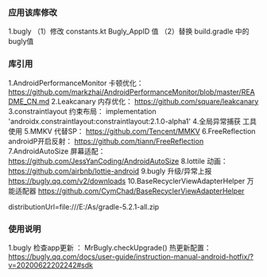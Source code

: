 ### 应用该库修改
1.bugly   （1）修改 constants.kt   Bugly_AppID 值   （2）替换  build.gradle  中的bugly值


### 库引用
1.AndroidPerformanceMonitor  	卡顿优化：            https://github.com/markzhai/AndroidPerformanceMonitor/blob/master/README_CN.md
2.Leakcanary 	                内存优化：           https://github.com/square/leakcanary
3.constraintlayout		        约束布局：           implementation 'androidx.constraintlayout:constraintlayout:2.1.0-alpha1'
4.全局异常捕获                    工具使用
5.MMKV		                    代替SP：              https://github.com/Tencent/MMKV
6.FreeReflection		        androidP开启反射：   https://github.com/tiann/FreeReflection
7.AndroidAutoSize		        屏幕适配：           https://github.com/JessYanCoding/AndroidAutoSize
8.lottile		                动画：               https://github.com/airbnb/lottie-android
9.bugly                      升级/异常上报          https://bugly.qq.com/v2/downloads
10.BaseRecyclerViewAdapterHelper 万能适配器          https://github.com/CymChad/BaseRecyclerViewAdapterHelper

distributionUrl=file\:///E:/As/gradle-5.2.1-all.zip

### 使用说明
1.bugly 检查app更新 ： MrBugly.checkUpgrade()  热更新配置：https://bugly.qq.com/docs/user-guide/instruction-manual-android-hotfix/?v=20200622202242#sdk
